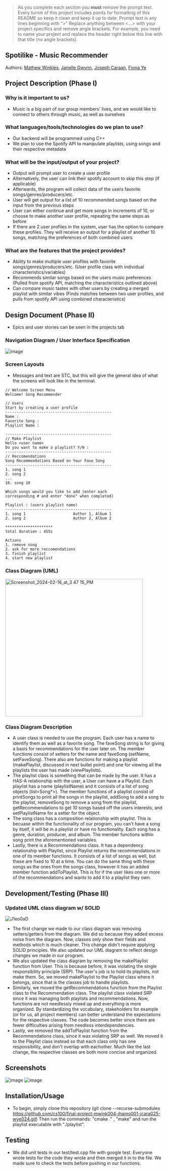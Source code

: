  > As you complete each section you **must** remove the prompt text. Every *turnin* of this project includes points for formatting of this README so keep it clean and keep it up to date. 
 > Prompt text is any lines beginning with "\>"
 > Replace anything between \<...\> with your project specifics and remove angle brackets. For example, you need to name your project and replace the header right below this line with that title (no angle brackets). 
## Spotilike - Music Recommender
 
Authors: [Mathew Winkles](https://github.com/Mathyu03), [Janelle Gwynn](https://github.com/jewynny), [Joseph Caraan](https://github.com/jczy3), [Fiona Ye](https://github.com/fionaye3)

## Project Description (Phase I)

### Why is it important to us?
* Music is a big part of our group members' lives, and we would like to connect to others through music, as well as ourselves
### What languages/tools/technologies do we plan to use?
* Our backend will be programmed using C++
* We plan to use the Spotify API to manipulate playlists, using songs and their respective metadata
### What will be the input/output of your project?
* Output will prompt user to create a user profile 
* Alternatively, the user can link their spotify account to skip this step (if applicable)
* Afterwards, the program will collect data of the users favorite songs/genres/producers/etc.
* User will get output for a list of 10 recommended songs based on the input from the previous steps
* User can either continue and get more songs in increments of 10, or choose to make another user profile, repeating the same steps as before
* If there are 2 user profiles in the system, user has the option to compare these profiles. They will receive an output for a playlist of another 10 songs, matching the preferences of both combined users.
### What are the features that the project provides?
* Ability to make multiple user profiles with favorite songs/genres/producers/etc. (User profile class with individual characteristics/variables)
* Recommends similar songs based on the users music preferences (Pulled from spotify API, matching the characteristics outlined above)
* Can compare music tastes with other users by creating a merged playlist with similar vibes (Finds matches between two user profiles, and pulls from spotify API using combined characteristics)

## Design Document (Phase II)

* Epics and user stories can be seen in the projects tab

### Navigation Diagram / User Interface Specification
![image](https://github.com/cs100/final-project-mwink004-jhamo001-jcara025-wye024/assets/99463753/ab02d697-d7cd-4d8c-b357-3916645314db)

### Screen Layouts
* Messages and text are STC, but this will give the general idea of what the screens will look like in the terminal.
```
// Welcome Screen Menu
Welcome! Song Recommender

// Users
Start by creating a user profile
-----------------------------------------------
Name :
Favorite Song :
Playlist Name :

-----------------------------------------------
// Make Playlist
Hello <user name>
Do you want to make a playlist? Y/N :
-----------------------------------------------
// Reccomendations
Song Recommendations Based on Your Fave Song
-----------------------------------------------
1. song 1
2. song 2
...
10. song 10

Which songs would you like to add (enter each 
corresponding # and enter "done" when completed)

Playlist : (users playlist name)
-----------------------------------------------
1. song 1                     Author 1, Album 1
2. song 2                     Author 2, Album 2

*********************
total duration : 455s

Actions
1. remove song
2. ask for more reccomendations
3. finish playlist
4. start new playlist
```

### Class Diagram (UML)
<img width="436" alt="Screenshot_2024-02-16_at_3 47 15_PM" src="https://github.com/cs100/final-project-mwink004-jhamo001-jcara025-wye024/assets/99463753/0d27a220-3ae5-4d76-8409-567020c470d8">


### Class Diagram Description
* A user class is needed to use the program. Each user has a name to identify them as well as a favorite song. The faveSong string is for giving a basis for recommendations for the user later on. The member functions consist of setters for the name and faveSong (setName, setFaveSong). There also are functions for making a playlist (makePlaylist, discussed in next bullet point) and one for viewing all the playlists the user has made (viewPlaylists).
* The playlist class is something that can be made by the user. It has a HAS-A relationship with the user, a User can have a a Playlist. Each playlist has a name (playlistName) and it consists of a list of song objects (list<Song*>). The member functions of a playlist consist of printSongs to print all the songs in the playlist, addSong to add a song to the playlist, removeSong to remove a song from the playlist, getRecommendations to get 10 songs based off the users interests, and setPlaylistName for a setter for the object.
* The song class has a composition relationship with playlist. This is becuase within the functionality of our program, you can't have a song by itself, it will be in a playlist or have no functionality. Each song has a genre, duration, producer, and album. The member functions within song print the aforementioned variables.
* Lastly, there is a Recommendations class. It has a dependency relationship with Playlist, since Playlist returns the recommendations in one of its member functions. It consists of a list of songs as well, but these are fixed to 10 at a time. You can do the same thing with these songs as the ones from the songs class, however it has an added member function addToPlaylist. This is for if the user likes one or more of the recommendations and wants to add it to a playlist they own.

 
## Development/Testing (Phase III)

### Updated UML class diagram w/ SOLID
![J1eo0aD](https://github.com/cs100/final-project-mwink004-jhamo001-jcara025-wye024/assets/99463753/90de8e4c-1a7b-4620-9d85-3f71427e55ff)
* The first change we made to our class diagram was removing setters/getters from the diagram. We did so because they added excess noise from the diagram. Now, classes only show their fields and methods which is much cleaner. This change didn't require applying SOLID principles. We also updated our UML diagram to reflect design changes we made in our program.
* We also updated the class diagram by removing the makePlaylist function from User. This is because before, it was violating the single responsibility principle (SRP). The user's job is to hold its playlists, not make them. So, we moved makePlaylist to the Playlist class where it belongs, since that is the classes job to handle playlists.
* Similarly, we moved the getRecommendations function from the Playlist class to the Recommendation class. The playlist class violated SRP since it was managing both playlists and recommendations. Now, functions are not needlessly mixed up and everything is more organized. By standardizing the vocabulary, stakeholders for example (or for us, all project members) can better understand the expectations for the respective classes. The code becomes better since there are fewer difficulties arising from needless interdependencies. 
* Lastly, we removed the addToPlaylist function from the Recommendations class, since it was violating SRP as well. We moved it to the Playlist class instead so that each class only has one responsibility, and don't overlap with eachother. Much like the last change, the respective classes are both more concise and organized.
 
 ## Screenshots
 ![image](https://github.com/cs100/final-project-mwink004-jhamo001-jcara025-wye024/assets/99463753/0e952cca-cef9-4032-a2e8-ee7f117c000b)
 ![image](https://github.com/cs100/final-project-mwink004-jhamo001-jcara025-wye024/assets/99463753/0ce05b13-23c4-463f-857c-cb814293bf80)

 ## Installation/Usage
 * To begin, simply clone this repository (git clone --recurse-submodules https://github.com/cs100/final-project-mwink004-jhamo001-jcara025-wye024.git) Then run the commands: "cmake ." , "make" and run the playlist executable with "./playlist".
 ## Testing
 * We did unit tests in our test/test.cpp file with google test. Everyone wrote tests for the code they wrote and then merged it in to the file. We made sure to check the tests before pushing in our functions.
 

